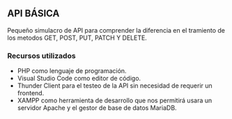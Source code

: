 ## API BÁSICA

Pequeño simulacro de API para comprender la diferencia en el tramiento de los metodos GET, POST, PUT, PATCH Y DELETE.

### Recursos utilizados

- PHP como lenguaje de programación.
- Visual Studio Code como editor de código.
- Thunder Client para el testeo de la API sin necesidad de requerir un frontend.
- XAMPP como herramienta de desarrollo que nos permitirá usara un servidor Apache y el gestor de base de datos MariaDB.
